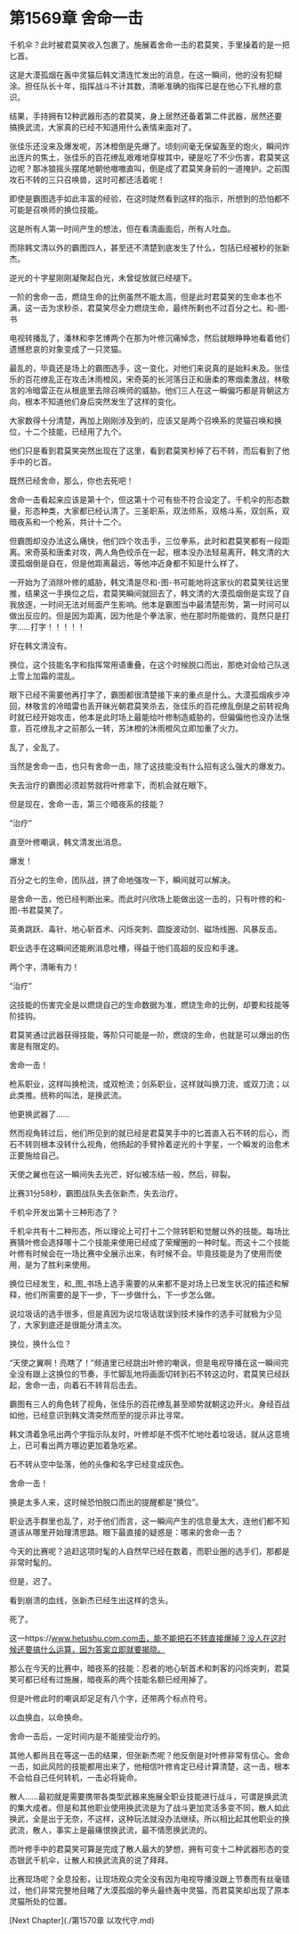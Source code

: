 # 第1569章 舍命一击

千机伞？此时被君莫笑收入包裹了。施展着舍命一击的君莫笑，手里操着的是一把匕首。

这是大漠孤烟在轰中灵猫后韩文清连忙发出的消息，在这一瞬间，他的没有犯糊涂。担任队长十年，指挥战斗不计其数，清晰准确的指挥已是在他心下扎根的意识。

结果，手持拥有12种武器形态的君莫笑，身上居然还备着第二件武器，居然还要搞换武流，大家真的已经不知道用什么表情来面对了。

张佳乐还没来及爆发呢，苏沐橙倒是先爆了。顷刻间毫无保留轰至的炮火，瞬间炸出连片的焦土，张佳乐的百花缭乱艰难地穿梭其中，硬是吃了不少伤害，君莫笑这边呢？那冰狼摇头摆尾地朝他嗷嗷直叫，倒是成了君莫笑身前的一道掩护。之前围攻石不转的三只召唤兽，这时可都还活着呢！

即使是霸图选手如此丰富的经验，在这时陡然看到这样的指示，所想到的恐怕都不可能是召唤师的换位技能。

这是所有人第一时间产生的想法，但在看清画面后，所有人吐血。

而除韩文清以外的霸图四人，甚至还不清楚到底发生了什么，包括已经被秒的张新杰。

逆光的十字星刚刚凝聚起白光，未曾绽放就已经褪下。

一阶的舍命一击，燃烧生命的比例虽然不能太高，但是此时君莫笑的生命本也不满，这一击为求秒杀，君莫笑尽全力燃烧生命，最终所剩也不过百分之七。和-图-书

电视转播乱了，潘林和李艺博两个在那为叶修沉痛悼念，然后就眼睁睁地看着他们遗憾悲哀的对象变成了一只灵猫。

最乱的，毕竟还是场上的霸图选手，这一变化，对他们来说真的是始料未及。张佳乐的百花缭乱正在攻击沐雨橙风，宋奇英的长河落日正和唐柔的寒烟柔激战，林敬言的冷暗雷正在从根底里去除召唤师的威胁。他们三人在这一瞬偏巧都是背朝这方向，根本不知道他们身后突然发生了这样的变化。

大家数得十分清楚，再加上刚刚涉及到的，应该又是两个召唤系的灵猫召唤和换位，十二个技能，已经用了九个。

他们只是看到君莫笑突然出现在了这里，看到君莫笑秒掉了石不转，而后看到了他手中的匕首。

既然已经舍命，那么，你也去死吧！

舍命一击看起来应该是第十个，但这第十个可有些不符合设定了。千机伞的形态数量，形态种类，大家都已经认清了。三圣职系，双法师系，双格斗系，双剑系，双暗夜系和一个枪系，共计十二个。

但霸图却没办法这么痛快，他们四个攻击手，三位拳系，此时和君莫笑都有一段距离。宋奇英和唐柔对攻，两人角色绞杀在一起，根本没办法轻易离开。韩文清的大漠孤烟倒是自在，但是他距离最远，等他冲近身都不知是什么样了。

一开始为了消除叶修的威胁，韩文清是尽和-图-书可能地将这家伙的君莫笑往远里推，结果这一手换位之后，君莫笑瞬间就回去了，韩文清的大漠孤烟倒是实现了自我放逐，一时间无法对局面产生影响。他本是霸图当中最清楚形势，第一时间可以做出反应的。但是因为距离，因为他是个拳法家，他在那时所能做的，竟然只是打字……打字！！！！！

好在韩文清没有。

换位，这个技能名字和指挥常用语重叠，在这个时候脱口而出，那绝对会给己队送上雪上加霜的混乱。

眼下已经不需要他再打字了，霸图都很清楚接下来的重点是什么。大漠孤烟疾步冲回，林敬言的冷暗雷也丢开昧光朝君莫笑杀去，张佳乐的百花缭乱倒是之前转视角时就已经开始攻击，他本是此时场上最能给叶修制造威胁的，但偏偏他也没办法惬意，百花缭乱才之前那么一转，苏沐橙的沐雨橙风立即加重了火力。

乱了，全乱了。

当然是舍命一击，也只有舍命一击，除了这技能没有什么招有这么强大的爆发力。

失去治疗的霸图必须趁势就将叶修拿下，而机会就在眼下。

但是现在，舍命一击，第三个暗夜系的技能？

“治疗”

直至叶修嘲讽，韩文清发出消息。

爆发！

百分之七的生命，团队战，拼了命地强攻一下，瞬间就可以解决。

是舍命一击，他已经判断出来。而此时兴欣场上能做出这一击的，只有叶修的和-图-书君莫笑了。

英勇跳跃、毒针、地心斩首术、闪烁突刺、圆旋波动剑、磁场线圈、风暴反击。

职业选手在这瞬间还能刷消息吐槽，得益于他们高超的反应和手速。

两个字，清晰有力！

“治疗”

这技能的伤害完全是以燃烧自己的生命数据为准，燃烧生命的比例，却要和技能等阶挂钩。

君莫笑通过武器获得技能，等阶只可能是一阶，燃烧的生命，也就是可以爆出的伤害是有限定的。

舍命一击！

枪系职业，这样叫换枪流，或双枪流；剑系职业，这样就叫换刀流，或双刀流；以此类推。统称的叫法，是换武流。

他更换武器了……

然而视角转过后，他们所见到的就已经是君莫笑手中的匕首直入石不转的后心，而石不转则根本没转什么视角，他扬起的手臂拎着逆光的十字星，一个瞬发的治愈术正要施给自己。

天使之翼也在这一瞬间失去光芒，好似被冻结一般，然后，碎裂。

比赛31分58秒，霸图战队失去张新杰，失去治疗。

千机伞开发出第十三种形态了？

千机伞共有十二种形态，所以理论上可打十二个除转职和觉醒以外的技能。每场比赛猜叶修会选择哪十二个技能来使用已经成了荣耀圈的一种时髦。而这十二个技能叶修有时候会在一场比赛中全展示出来，有时候不会。毕竟技能是为了使用而使用，是为了胜利来使用。

换位已经发生，和_图_书场上选手需要的从来都不是对场上已发生状况的描述和解释，他们所需要的是下一步，下一步做什么，下一步怎么做。

说垃圾话的选手很多，但是真因为说垃圾话耽误到技术操作的选手可就极为少见了，大家到底还是很能分清主次。

换位，换什么位？

“天使之翼啊！亮瞎了！”频道里已经跳出叶修的嘲讽，但是电视导播在这一瞬间完全没有跟上这换位的节奏，手忙脚乱地将画面切转到石不转这边时，君莫笑已经跃起，舍命一击，向着石不转背后击去。

霸图有三人的角色转了视角，张佳乐的百花缭乱甚至顺势就朝这边开火。身经百战如他，已经意识到韩文清突然而至的提示非比寻常。

韩文清着急吼出两个字指示队友时，叶修却是不慌不忙地吐着垃圾话，就从这意境上，已可看出两方哪边更加着急吃紧。

石不转从空中坠落，他的头像和名字已经变成灰色。

舍命一击！

换是太多人来，这时候恐怕脱口而出的提醒都是“换位”。

职业选手群里也乱了，对于他们而言，这一瞬间产生的信息量太大，连他们都不知道该从哪里开始理清思路。眼下最直接的疑惑是：哪来的舍命一击？

今天的比赛呢？追赶这项时髦的人自然早已经在数着，而职业圈的选手们，那都是非常时髦的。

但是，迟了。

看到崩溃的血线，张新杰已经生出这样的念头。

死了。

这一https://www.hetushu.com.com击，能不能把石不转直接爆掉？没人在这时候还要搞什么运算，因为答案立即就要揭晓。

那么在今天的比赛中，暗夜系的技能：忍者的地心斩首术和刺客的闪烁突刺，君莫笑可都已经有过施展，暗夜系的两个技能名额已经用掉了。

但是叶修此时的嘲讽却足足有八个字，还带两个标点符号。

以血换血，以命换命。

舍命一击后，一定时间内是不能接受治疗的。

其他人都尚且在等这一击的结果，但张新杰呢？他反倒是对叶修非常有信心。舍命一击，如此风险的技能都用出来了，他相信叶修肯定已经计算清楚，这一击，根本不会给自己任何转机，一击必将毙命。

散人……最初就是需要携带各类型武器来施展全职业技能进行战斗，可谓是换武流的集大成者。但是和其他职业使用换武流是为了战斗更加灵活多变不同，散人如此换武，全是出于无奈，不这样，这种玩法就没办法继续。所以相比起其他职业的换武流，散人，事实上是最痛恨换武流，最不情愿换武流的。

而叶修手中的君莫笑可算是完成了散人最大的梦想，拥有可变十二种武器形态的变态银武千机伞，让散人和换武流真的说了拜拜。

比赛现场呢？全息投影，让现场观众完全没有因为电视导播没跟上节奏而有丝毫错过，他们非常完整地目睹了大漠孤烟的拳头最终轰中灵猫，而君莫笑却出现了原本灵猫所处的位置。



[Next Chapter](./第1570章 以攻代守.md)